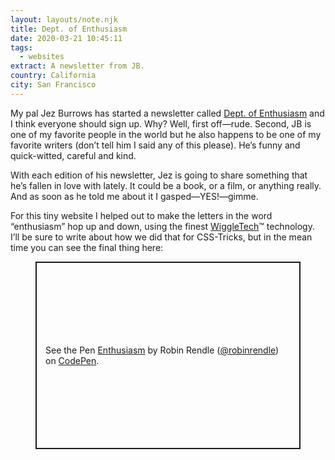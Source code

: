 ```yaml
---
layout: layouts/note.njk
title: Dept. of Enthusiasm
date: 2020-03-21 10:45:11
tags:
  - websites
extract: A newsletter from JB.
country: California
city: San Francisco
---
```


My pal Jez Burrows has started a newsletter called [Dept. of Enthusiasm](https://jezburrows.com/enthusiasm/) and I think everyone should sign up. Why? Well, first off—rude. Second, JB is one of my favorite people in the world but he also happens to be one of my favorite writers (don’t tell him I said any of this please). He’s funny and quick-witted, careful and kind.

With each edition of his newsletter, Jez is going to share something that he’s fallen in love with lately. It could be a book, or a film, or anything really. And as soon as he told me about it I gasped—YES!—gimme.

For this tiny website I helped out to make the letters in the word “enthusiasm” hop up and down, using the finest [WiggleTech](/adventures/videogames-and-wiggletechtm%EF%B8%8F.html)™ technology. I’ll be sure to write about how we did that for CSS-Tricks, but in the mean time you can see the final thing here:

<figure class="m-wrapper--full">
  <p class="codepen" data-height="600" data-theme-id="20935" data-default-tab="result" data-user="robinrendle" data-slug-hash="wvaxEMz" style="height: 300px; box-sizing: border-box; display: flex; align-items: center; justify-content: center; border: 2px solid; margin: 1em 0; padding: 1em;" data-pen-title="Enthusiasm">
    <span>See the Pen <a href="https://codepen.io/robinrendle/pen/wvaxEMz">
    Enthusiasm</a> by Robin Rendle (<a href="https://codepen.io/robinrendle">@robinrendle</a>)
    on <a href="https://codepen.io">CodePen</a>.</span>
  </p>
</figure>
<script async src="https://static.codepen.io/assets/embed/ei.js"></script>
